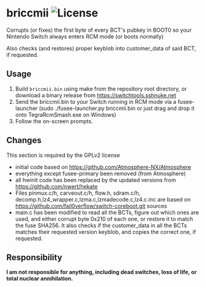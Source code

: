 # briccmii ![License](https://img.shields.io/badge/License-GPLv2-blue.svg)
Corrupts (or fixes) the first byte of every BCT's pubkey in BOOT0 so your Nintendo Switch always enters RCM mode (or boots normally)

Also checks (and restores) proper keyblob into customer_data of said BCT, if requested.

## Usage
 1. Build `briccmii.bin` using make from the repository root directory, or download a binary release from https://switchtools.sshnuke.net
 2. Send the briccmii.bin to your Switch running in RCM mode via a fusee-launcher (sudo ./fusee-launcher.py briccmii.bin or just drag and drop it onto TegraRcmSmash.exe on Windows)
 3. Follow the on-screen prompts.

## Changes

This section is required by the GPLv2 license

 * initial code based on https://github.com/Atmosphere-NX/Atmosphere
 * everything except fusee-primary been removed (from Atmosphere)
 * all hwinit code has been replaced by the updated versions from https://github.com/nwert/hekate
 * Files pinmux.c/h, carveout.c/h, flow.h, sdram.c/h, decomp.h,lz4_wrapper.c,lzma.c,lzmadecode.c,lz4.c.inc are based on https://github.com/fail0verflow/switch-coreboot.git sources
 * main.c has been modified to read all the BCTs, figure out which ones are used, and either corrupt byte 0x210 of each one, or restore it to match the fuse SHA256. It also checks if the customer_data in all the BCTs matches their requested version keyblob, and copies the correct one, if requested.

## Responsibility

**I am not responsible for anything, including dead switches, loss of life, or total nuclear annihilation.**
